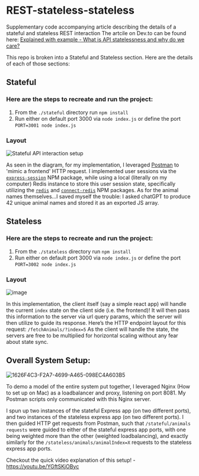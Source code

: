 # REST-stateless-stateless
Supplementary code accompanying article describing the details of a stateful and stateless REST interaction
The artcile on Dev.to can be found here: [Explained with example - What is API statelessness and why do we care?](https://dev.to/abhichakra/explained-with-code-example-what-is-api-statelessness-and-why-do-we-care-4hm5-temp-slug-4939909?preview=8d5e0702e98df37b31e73714a3f9464e3696148753e8dfc241d05187d72fe1687b04b7a6f16f4218e10ad5a447b4524433a598c66a6396bc82b72632)

This repo is broken into a Stateful and Stateless section. Here are the details of each of those sections:

## Stateful
### Here are the steps to recreate and run the project: 
1. From the `./stateful` directory run `npm install`
2. Run either on default port 3000 via `node index.js` or define the port `PORT=3001 node index.js`

### Layout
![Stateful API interaction setup](https://github.com/abhiChakra/REST-stateless-stateful/assets/42390963/274f04d1-8779-426b-8184-1b08ac4ce082)

As seen in the diagram, for my implementation, I leveraged [Postman](https://www.postman.com/) to 'mimic a frontend' HTTP request. I implemented user sessions via the [`express-session`](https://www.npmjs.com/package/express-session) NPM package, while using a local (literally on my computer) Redis instance to store this user session state, specifically utilizing the [`redis`](https://www.npmjs.com/package/redis) and [`connect-redis`](https://www.npmjs.com/package/connect-redis) NPM packages. As for the animal names themselves...I saved myself the trouble: I asked chatGPT to produce 42 unique animal names and stored it as an exported JS array.


## Stateless
### Here are the steps to recreate and run the project: 
1. From the `./stateless` directory run `npm install`
2. Run either on default port 3000 via `node index.js` or define the port `PORT=3002 node index.js`

### Layout
![image](https://github.com/abhiChakra/REST-stateless-stateful/assets/42390963/793ae20e-5d84-48ad-a2c1-44be45d89b6e)

In this implementation, the client itself (say a simple react app) will handle the current `index` state on the client side (i.e. the frontend)! It will then pass this information to the server via url query params, which the server will then utilize to guide its response. 
Here’s the HTTP endpoint layout for this request: `/fetchAnimals/?index=5`
As the client will handle the state, the servers are free to be multiplied for horizontal scaling without any fear about state sync.


## Overall System Setup:
![1626F4C3-F2A7-4699-A465-098EC4A603B5](https://github.com/abhiChakra/REST-stateless-stateful/assets/42390963/b1afea2b-35b5-4747-8030-81d8e01cd000)

To demo a model of the entire system put together, I leveraged Nginx (How to set up on Mac) as a loadbalancer and proxy, listening on port 8081. My Postman scripts only communicated with this Nginx server.

I spun up two instances of the stateful Express app (on two different ports), and two instances of the stateless express app (on two different ports). I then guided HTTP get requests from Postman, such that `/stateful/animals requests` were guided to either of the stateful express app ports, with one being weighted more than the other (weighted loadbalancing), and exactly similarly for the `/stateless/animals/animalIndex=X` requests to the stateless express app ports.

Checkout the quick video explanation of this setup! - https://youtu.be/YGftSKjOByc


